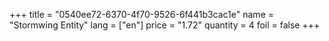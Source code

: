 +++
title = "0540ee72-6370-4f70-9526-6f441b3cac1e"
name = "Stormwing Entity"
lang = ["en"]
price = "1.72"
quantity = 4
foil = false
+++
